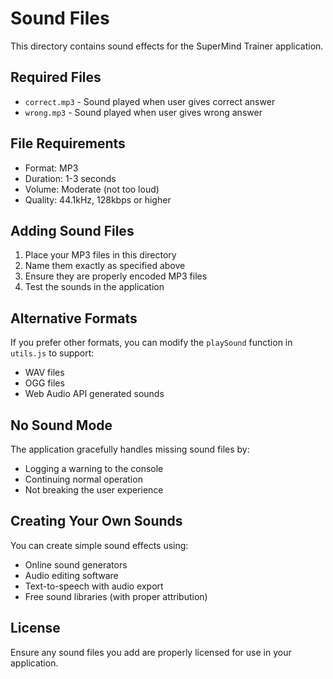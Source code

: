 # Sound Files

This directory contains sound effects for the SuperMind Trainer application.

## Required Files

- `correct.mp3` - Sound played when user gives correct answer
- `wrong.mp3` - Sound played when user gives wrong answer

## File Requirements

- Format: MP3
- Duration: 1-3 seconds
- Volume: Moderate (not too loud)
- Quality: 44.1kHz, 128kbps or higher

## Adding Sound Files

1. Place your MP3 files in this directory
2. Name them exactly as specified above
3. Ensure they are properly encoded MP3 files
4. Test the sounds in the application

## Alternative Formats

If you prefer other formats, you can modify the `playSound` function in `utils.js` to support:
- WAV files
- OGG files
- Web Audio API generated sounds

## No Sound Mode

The application gracefully handles missing sound files by:
- Logging a warning to the console
- Continuing normal operation
- Not breaking the user experience

## Creating Your Own Sounds

You can create simple sound effects using:
- Online sound generators
- Audio editing software
- Text-to-speech with audio export
- Free sound libraries (with proper attribution)

## License

Ensure any sound files you add are properly licensed for use in your application.
